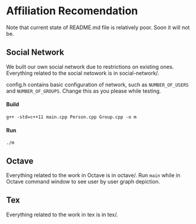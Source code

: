 # Affiliation Recomendation

Note that current state of README.md file is relatively poor. Soon it will not be.

## Social Network
We built our own social network due to restrictions on existing ones. Everything related to the social netowork is in social-network/.

config.h contains basic configuration of network, such as `NUMBER_OF_USERS` and `NUMBER_OF_GROUPS`. Change this as you please while testing.

#### Build
```
g++ -std=c++11 main.cpp Person.cpp Group.cpp -o m
```
#### Run
```
./m
```

## Octave
Everything related to the work in Octave is in octave/. Run `main` while in Octave command window to see user by user graph depiction.

## Tex
Everything related to the work in tex is in tex/.


